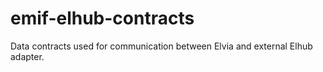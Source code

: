 # emif-elhub-contracts
Data contracts used for communication between Elvia and external Elhub adapter.
